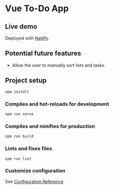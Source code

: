 # Vue To-Do App

## Live demo
Deployed with [Netlify](https://v-to-do-app.netlify.app/).

## Potential future features
- Allow the user to manually sort lists and tasks.

## Project setup
```
npm install
```

### Compiles and hot-reloads for development
```
npm run serve
```

### Compiles and minifies for production
```
npm run build
```

### Lints and fixes files
```
npm run lint
```

### Customize configuration
See [Configuration Reference](https://cli.vuejs.org/config/).
